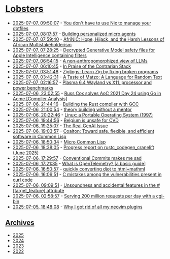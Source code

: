 # [Lobsters](https://kherrick.github.io/lobsters/)

* [2025-07-07, 09:50:07](https://lobste.rs/s/wnnymx/you_don_t_have_use_nix_manage_your_dotfiles) - [You don't have to use Nix to manage your dotfiles](https://jade.fyi/blog/use-nix-less/)
* [2025-07-07, 08:17:57](https://lobste.rs/s/yspcyx/building_personalized_micro_agents) - [Building personalized micro agents](https://blog.meain.io/2025/building-personalized-micro-agents/)
* [2025-07-07, 07:59:40](https://lobste.rs/s/vegxuh/afrinic_hope_hijack_harsh_lessons) - [AfriNIC: Hope, Hijack, and the Harsh Lessons of African Multistakeholderism](https://medium.com/@emmanuelvitus/afrinic-hope-hijack-and-the-harsh-lessons-of-african-multistakeholderism-8e8378797101)
* [2025-07-07, 07:28:25](https://lobste.rs/s/zzubcj/decrypted_generative_model_safety_files) - [Decrypted Generative Model safety files for Apple Intelligence containing filters](https://github.com/BlueFalconHD/apple_generative_model_safety_decrypted)
* [2025-07-07, 06:54:15](https://lobste.rs/s/4pfkdj/non_anthropomorphized_view_llms) - [A non-anthropomorphized view of LLMs](http://addxorrol.blogspot.com/2025/07/a-non-anthropomorphized-view-of-llms.html)
* [2025-07-07, 06:10:45](https://lobste.rs/s/6ycaam/praise_contrarian_stack) - [In Praise of the Contrarian Stack](https://hackers.pub/@hongminhee/2025/contrarian-stack/en)
* [2025-07-07, 03:51:48](https://lobste.rs/s/mucqfb/ziglings_learn_zig_by_fixing_broken) - [Ziglings: Learn Zig by fixing broken programs](https://codeberg.org/ziglings/exercises)
* [2025-07-07, 03:42:31](https://lobste.rs/s/icpspg/taste_matzo_language_for_random_text) - [A Taste of Matzo: A Language for Random Text](https://journal.infinitenegativeutility.com/a-taste-of-matzo-a-language-for-random-text)
* [2025-07-07, 02:16:57](https://lobste.rs/s/plqfqg/plasma_6_4_wayland_vs_x11_processor_power) - [Plasma 6.4 Wayland vs X11, processor and power benchmarks](https://www.dedoimedo.com/computers/plasma-6-4-performance-wayland-x11-power-cpu-kernel.html)
* [2025-07-06, 23:02:55](https://lobste.rs/s/im0hc6/russ_cox_solves_aoc_2021_day_24_using_go) - [Russ Cox solves AoC 2021 Day 24 using Go in Acme [Compiler Analysis]](https://www.youtube.com/watch?v=hmq6veCFo0Y)
* [2025-07-06, 21:44:16](https://lobste.rs/s/whgc4d/building_rust_compiler_with_gcc) - [Building the Rust compiler with GCC](https://fractalfir.github.io/generated_html/cg_gcc_bootstrap.html)
* [2025-07-06, 21:00:54](https://lobste.rs/s/umr8oo/theory_building_without_mentor) - [theory building without a mentor](https://jyn.dev/theory-building-without-a-mentor/)
* [2025-07-06, 20:22:46](https://lobste.rs/s/6jzlj0/linux_portable_operating_system_1997) - [Linux: a Portable Operating System (1997)](https://www.cs.helsinki.fi/u/kutvonen/index_files/linus.pdf)
* [2025-07-06, 19:44:56](https://lobste.rs/s/fwdhpz/belgium_is_unsafe_for_cvd) - [Belgium is unsafe for CVD](https://floort.net/posts/belgium-unsafe-for-cvd/)
* [2025-07-06, 19:25:07](https://lobste.rs/s/bfswxu/real_genai_issue) - [The Real GenAI Issue](https://www.tbray.org/ongoing/When/202x/2025/07/06/AI-Manifesto)
* [2025-07-06, 19:03:57](https://lobste.rs/s/wwifcy/coalton_toward_safe_flexible_efficient) - [Coalton: Toward safe, flexible, and efficient software in Common Lisp](https://www.youtube.com/watch?v=of92m4XNgrM)
* [2025-07-06, 18:50:34](https://lobste.rs/s/1t3bny/micro_common_lisp) - [Micro Common Lisp](https://t3x.org/mcl/index.html)
* [2025-07-06, 18:38:05](https://lobste.rs/s/mbyz63/progress_report_on_rustc_codegen) - [Progress report on rustc_codegen_cranelift (June 2025)](https://bjorn3.github.io/2025/06/30/progress-report-june-2025.html)
* [2025-07-06, 17:29:57](https://lobste.rs/s/phfy8a/conventional_commits_makes_me_sad) - [Conventional Commits makes me sad](https://srazkvt.codeberg.page/posts/2025-07-06-conventional-commits-makes-me-sad.html)
* [2025-07-06, 17:21:35](https://lobste.rs/s/8wkt7e/what_is_opentelemetry_basic_guide) - [What is OpenTelemetry? [a basic guide]](https://signoz.io/blog/what-is-opentelemetry/)
* [2025-07-06, 16:50:57](https://lobste.rs/s/gotjgh/quickly_converting_djot_html_mathml) - [quickly converting djot to html+mathml](https://www.unix.dog/~yosh/blog/djot-to-html-with-mathml.html)
* [2025-07-06, 16:09:51](https://lobste.rs/s/t6mcrr/c_mistakes_among_vulnerabilities) - [C mistakes among the vulnerabilities present in curl code](https://mastodon.social/@bagder/114806766613678922)
* [2025-07-06, 09:09:51](https://lobste.rs/s/msogci/unsoundness_accidental_features_target) - [Unsoundness and accidental features in the #[target_feature] attribute](https://predr.ag/blog/unsoundness-and-accidental-features-in-target-feature/)
* [2025-07-06, 02:58:57](https://lobste.rs/s/7o4w5p/serving_200_million_requests_per_day_with) - [Serving 200 million requests per day with a cgi-bin](https://jacob.gold/posts/serving-200-million-requests-with-cgi-bin/)
* [2025-07-05, 18:48:08](https://lobste.rs/s/5sxrrp/why_i_got_rid_all_my_neovim_plugins) - [Why I got rid of all my neovim plugins](https://yobibyte.github.io/vim.html)

## [Archives](archives/index.md)

* [2025](archives/2025/index.md)
* [2024](archives/2024/index.md)
* [2023](archives/2023/index.md)
* [2022](archives/2022/index.md)
